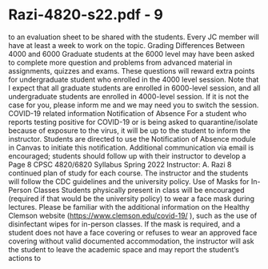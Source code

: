 # Razi-4820-s22.pdf - 9

to an evaluation sheet to be shared with the students. Every JC member will have at least a week to 
work on the topic.
Grading Differences Between 4000 and 6000
Graduate students at the 6000 level may have been asked to complete more question and problems 
from advanced material in assignments, quizzes and exams. These questions will reward extra points 
for undergraduate student who enrolled in the 4000 level session. Note that I expect that all 
graduate students are enrolled in 6000-level session, and all undergraduate students are enrolled in 
4000-level session. If it is not the case for you, please inform me and we may need you to switch the 
session.
COVID-19 related information 
Notification of Absence 
For a student who reports testing positive for COVID-19 or is being asked to quarantine/isolate 
because of exposure to the virus, it will be up to the student to inform the instructor. Students are 
directed to use the Notification of Absence module in Canvas to initiate this notification. Additional 
communication via email is encouraged; students should follow up with their instructor to develop a Page 8
 CPSC 4820/6820 Syllabus Spring 2022
Instructor: A. Razi 8
continued plan of study for each course. The instructor and the students will follow the CDC 
guidelines and the university policy.
Use of Masks for In-Person Classes 
Students physically present in class will be encouraged (required if that would be the university 
policy) to wear a face mask during lectures. Please be familiar with the additional information on the 
Healthy Clemson website (https://www.clemson.edu/covid-19/ ), such as the use of disinfectant 
wipes for in-person classes. If the mask is required, and a student does not have a face covering or 
refuses to wear an approved face covering without valid documented accommodation, the 
instructor will ask the student to leave the academic space and may report the student’s actions to